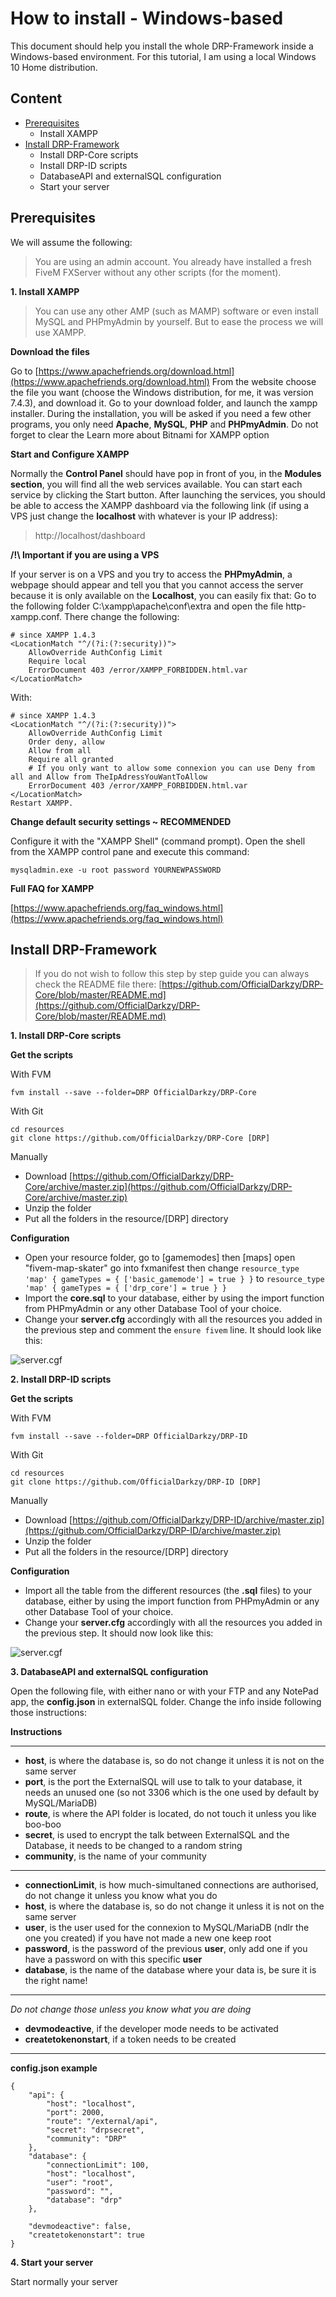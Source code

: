 # How to install - Windows-based

This document should help you install the whole DRP-Framework inside a Windows-based environment. For this tutorial, I am using a local Windows 10 Home distribution.

## Content

- [Prerequisites](https://github.com/OfficialDarkzy/DRP-Core/wiki/How-to-install---Windows#prerequisites)
    - Install XAMPP
- [Install DRP-Framework](https://github.com/OfficialDarkzy/DRP-Core/wiki/How-to-install---Windows#install-drp-framework)
    - Install DRP-Core scripts
    - Install DRP-ID scripts
    - DatabaseAPI and externalSQL configuration
    - Start your server

## Prerequisites

We will assume the following:
> You are using an admin account.
> You already have installed a fresh FiveM FXServer without any other scripts (for the moment).

**1. Install XAMPP**

> You can use any other AMP (such as MAMP) software or even install MySQL and PHPmyAdmin by yourself. But to ease the process we will use XAMPP.

**Download the files**

Go to [https://www.apachefriends.org/download.html](https://www.apachefriends.org/download.html)
From the website choose the file you want (choose the Windows distribution, for me, it was version 7.4.3), and download it.
Go to your download folder, and launch the xampp installer. During the installation, you will be asked if you need a few other programs, you only need **Apache**, **MySQL**, **PHP** and **PHPmyAdmin**.
Do not forget to clear the Learn more about Bitnami for XAMPP option

**Start and Configure XAMPP**

Normally the **Control Panel** should have pop in front of you, in the **Modules section**, you will find all the web services available. You can start each service by clicking the Start button.
After launching the services, you should be able to access the XAMPP dashboard via the following link (if using a VPS just change the **localhost** with whatever is your IP address):

> http://localhost/dashboard

**/!\ Important if you are using a VPS**

If your server is on a VPS and you try to access the **PHPmyAdmin**, a webpage should appear and tell you that you cannot access the server because it is only available on the **Localhost**, you can easily fix that:
Go to the following folder C:\xampp\apache\conf\extra and open the file http-xampp.conf. There change the following:

    # since XAMPP 1.4.3
    <LocationMatch "^/(?i:(?:security))">
        AllowOverride AuthConfig Limit
        Require local
        ErrorDocument 403 /error/XAMPP_FORBIDDEN.html.var
    </LocationMatch>

With:

    # since XAMPP 1.4.3
    <LocationMatch "^/(?i:(?:security))">
        AllowOverride AuthConfig Limit
        Order deny, allow
        Allow from all
        Require all granted
        # If you only want to allow some connexion you can use Deny from all and Allow from TheIpAdressYouWantToAllow
        ErrorDocument 403 /error/XAMPP_FORBIDDEN.html.var
    </LocationMatch>
    Restart XAMPP.

**Change default security settings ~ RECOMMENDED**

Configure it with the "XAMPP Shell" (command prompt). Open the shell from the XAMPP control pane and execute this command:

`mysqladmin.exe -u root password YOURNEWPASSWORD`

**Full FAQ for XAMPP**

[https://www.apachefriends.org/faq_windows.html](https://www.apachefriends.org/faq_windows.html)

## Install DRP-Framework

> If you do not wish to follow this step by step guide you can always check the README file there: [https://github.com/OfficialDarkzy/DRP-Core/blob/master/README.md](https://github.com/OfficialDarkzy/DRP-Core/blob/master/README.md)

**1. Install DRP-Core scripts**

**Get the scripts**

With FVM

    fvm install --save --folder=DRP OfficialDarkzy/DRP-Core

With Git

    cd resources
    git clone https://github.com/OfficialDarkzy/DRP-Core [DRP]

Manually

- Download [https://github.com/OfficialDarkzy/DRP-Core/archive/master.zip](https://github.com/OfficialDarkzy/DRP-Core/archive/master.zip)
- Unzip the folder
- Put all the folders in the resource/[DRP] directory

**Configuration**

- Open your resource folder, go to [gamemodes] then [maps] open "fivem-map-skater" go into fxmanifest then change `resource_type 'map' { gameTypes = { ['basic_gamemode'] = true } }` to `resource_type 'map' { gameTypes = { ['drp_core'] = true } }`
- Import the **core.sql** to your database, either by using the import function from PHPmyAdmin or any other Database Tool of your choice.
- Change your **server.cfg** accordingly with all the resources you added in the previous step and comment the `ensure fivem` line. It should look like this:

![server.cgf](https://i.ibb.co/YLN3VWM/config-cfg-1.png)

**2. Install DRP-ID scripts**

**Get the scripts**

With FVM

    fvm install --save --folder=DRP OfficialDarkzy/DRP-ID

With Git

    cd resources
    git clone https://github.com/OfficialDarkzy/DRP-ID [DRP]

Manually

- Download [https://github.com/OfficialDarkzy/DRP-ID/archive/master.zip](https://github.com/OfficialDarkzy/DRP-ID/archive/master.zip)
- Unzip the folder
- Put all the folders in the resource/[DRP] directory

**Configuration**

- Import all the table from the different resources (the **.sql** files) to your database, either by using the import function from PHPmyAdmin or any other Database Tool of your choice.
- Change your **server.cfg** accordingly with all the resources you added in the previous step. It should now look like this:

![server.cgf](https://i.ibb.co/2gkW0Yg/config-cfg-2.png)

**3. DatabaseAPI and externalSQL configuration**

Open the following file, with either nano or with your FTP and any NotePad app, the **config.json** in externalSQL folder.
Change the info inside following those instructions:    

**Instructions**
____
- **host**, is where the database is, so do not change it unless it is not on the same server
- **port**, is the port the ExternalSQL will use to talk to your database, it needs an unused one (so not 3306 which is the one used by default by MySQL/MariaDB)
- **route**, is where the API folder is located, do not touch it unless you like boo-boo
- **secret**, is used to encrypt the talk between ExternalSQL and the Database, it needs to be changed to a random string 
- **community**, is the name of your community
____
- **connectionLimit**, is how much-simultaned connections are authorised, do not change it unless you know what you do
- **host**, is where the database is, so do not change it unless it is not on the same server
- **user**, is the user used for the connexion to MySQL/MariaDB (ndlr the one you created) if you have not made a new one keep root
- **password**, is the password of the previous **user**, only add one if you have a password on with this specific **user**
- **database**, is the name of the database where your data is, be sure it is the right name!
____
_Do not change those unless you know what you are doing_
- **devmodeactive**, if the developer mode needs to be activated
- **createtokenonstart**, if a token needs to be created
____

**config.json example**

	{
		"api": {
			"host": "localhost",
			"port": 2000,
			"route": "/external/api",
			"secret": "drpsecret",
			"community": "DRP"
		},
		"database": {
			"connectionLimit": 100,
			"host": "localhost",
			"user": "root",
			"password": "",
			"database": "drp"
		},
		
		"devmodeactive": false,
		"createtokenonstart": true
	}

**4. Start your server**

Start normally your server